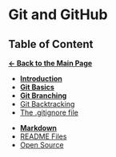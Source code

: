 # Git and GitHub

## Table of Content

[**&larr; Back to the Main Page**](./../README.md)

- [**Introduction**](./git-intro.md)
- [**Git Basics**](./git-basics.md)
- [**Git Branching**](./git-branching.md)
- [Git Backtracking](./git-backtracking.md)
- [The .gitignore file](./git-ignore.md)

<div></div>

- [**Markdown**](./markdown.md)
- [README Files](./readme-files.md)
- [Open Source](./open-source.md)

<div></div>

<br>
